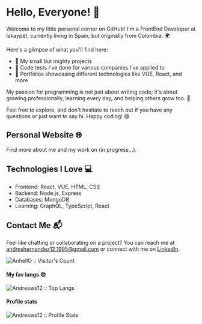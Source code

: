 # Hello, Everyone! 👋

Welcome to my little personal corner on GitHub! I'm a FrontEnd Developer at Iskaypet, currently living in Spain, but originally from Colombia. 🌍

Here's a glimpse of what you'll find here:

- 🚀 My small but mighty projects
- 📝 Code tests I've done for various companies I've applied to
- 🎨 Portfolios showcasing different technologies like VUE, React, and more

My passion for programming is not just about writing code; it's about growing professionally, learning every day, and helping others grow too. 🌱

Feel free to explore, and don't hesitate to reach out if you have any questions or just want to say hi. Happy coding! 😄

## Personal Website 🌐

Find more about me and my work on (in progress...).

## Technologies I Love 💻

- Frontend: React, VUE, HTML, CSS
- Backend: Node.js, Express
- Databases: MongoDB
- Learning: GraphQL, TypeScript, React

## Contact Me 📬

Feel like chatting or collaborating on a project? You can reach me at [andreshernandez12.1995@gmail.com](mailto:andreshernandez12.1995@gmail.com) or connect with me on [LinkedIn](https://www.linkedin.com/in/andreshernandez1995).

<img src="https://profile-counter.glitch.me/{Andresws12}/count.svg" alt="AnhellO :: Visitor's Count" />

<h4>My fav langs 😎</h4>
<p><img src="https://github-readme-stats.vercel.app/api/top-langs/?username=Andresws12&langs_count=10&theme=tokyonight&layout=compact" alt="Andresws12 :: Top Langs" /></p>

<h4>Profile stats</h4>
<p><img src="https://github-readme-stats.vercel.app/api?username=Andresws12&show_icons=true&theme=synthwave" alt="Andresws12 :: Profile Stats" /></p>
